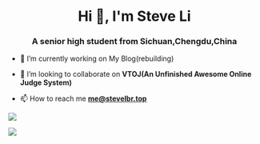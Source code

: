 <h1 align="center">Hi 👋, I'm Steve Li</h1>
<h3 align="center">A senior high student from Sichuan,Chengdu,China</h3>

- 🔭 I’m currently working on My Blog(rebuilding)

- 👯 I’m looking to collaborate on **VTOJ(An Unfinished Awesome Online Judge System)**

- 📫 How to reach me **me@stevelbr.top**

![](https://genshin-card.getloli.com/30/273618005.png)

![](https://github-readme-stats.vercel.app/api?username=lbr77&count_private=true&show_icons=true&theme=buefy)
